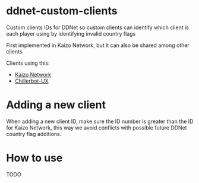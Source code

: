 # ddnet-custom-clients
Custom clients IDs for DDNet so custom clients can identify which client is each player using by identifying invalid country flags

First implemented in Kaizo Network, but it can also be shared among other clients

Clients using this:

* [Kaizo Network](https://github.com/M0REKZ/kaizo-network)
* [Chillerbot-UX](https://github.com/chillerbot/chillerbot-ux)

# Adding a new client

When adding a new client ID, make sure the ID number is greater than the ID for Kaizo Network, this way we avoid conflicts with possible future DDNet country flag additions.

# How to use

TODO
